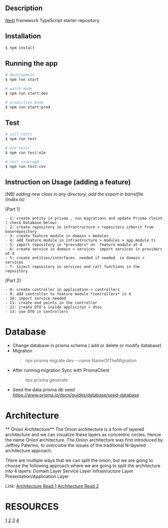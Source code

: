 ## Description

[Nest](https://github.com/nestjs/nest) framework TypeScript starter repository.

## Installation

```bash
$ npm install
```

## Running the app

```bash
# development
$ npm run start

# watch mode
$ npm run start:dev

# production mode
$ npm run start:prod
```

## Test

```bash
# unit tests
$ npm run test

# e2e tests
$ npm run test:e2e

# test coverage
$ npm run test:cov
```

## Instruction on Usage (adding a feature)

[NB] _adding new class in any directory, add the export in barrelfile (index.ts)_

[Part 1]

    - 1: create entity in prisma , run migrations and update Prisma cleint ( check Database below)
    - 2: create repository in infrastructure > repositoru inherit from baserepository
    - 3: create feature module in domain > modules
    - 4: add feature module in infrastructure > modules > app.module.ts
    - 5: import repository in *providers* on  feature module at 4
    - 6: create service in domain > services  import services in providers at 4
    - 5: create entities/interfaces  needed if needed  in domain > services
    - 7: inject repository in services and call functions in the repository

[Part 2]

    - 8: create controller in application > controllers
    - 9: add controller to feature module *controllers* in 4
    - 10: import service needed
    - 11: create end points in the controller
    - 12: create DTO's inside appliciton > dtos
    - 13: use DTO in controllers

# Database

- Change database in prisma schema ( add or delete or modify database)
- Migration
  > npx prisma migrate dev --name NameOfTheMigration
- After running migration Sync with PrismaClient
  > npx prisma generate
- Seed the data
  prisma db seed
  https://www.prisma.io/docs/guides/database/seed-database

# Architecture

** Onion Architecture**
The Onion architecture is a form of layered architecture and we can visualize these layers as concentric circles. Hence the name Onion architecture. The Onion architecture was first introduced by Jeffrey Palermo, to overcome the issues of the traditional N-layered architecture approach.

There are multiple ways that we can split the onion, but we are going to choose the following approach where we are going to split the architecture into 4 layers:
Domain Layer
Service Layer
Infrastructure Layer
Presentation/Application Layer

Link:
[Architecture Read 1](https://code-maze.com/onion-architecture-in-aspnetcore/)
[Architecture Read 2](https://www.linkedin.com/pulse/onion-architecture-aka-clean-santosh-poojari/?trk=articles_directory)

# RESOURCES

[1](https://sabinadams.hashnode.dev/basic-crud-operations-in-prisma#heading-findmany)
[2](https://dev.to/arctype/building-two-factor-authentication-with-nestjs-and-postgres-5f7k)
[3](https://dev.to/arctype/building-two-factor-authentication-with-nestjs-and-postgres-5f7k)
[4](https://nest-modules.github.io/mailer/docs/mailer.html)
